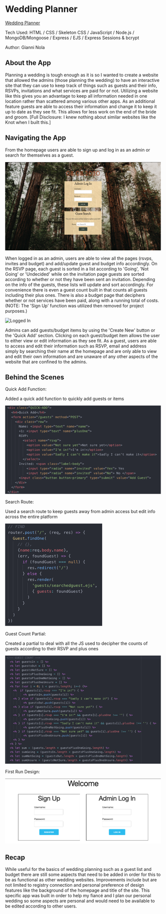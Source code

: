 # Wedding Planner
[Wedding Planner](https://weddingguestlist.herokuapp.com/)

Tech Used: HTML / CSS / Skeleton CSS / JavaScript / Node.js / MongoDB/Mongoose / Express / EJS / Express Sessions & bcrypt

Author: Gianni Nola

## About the App
Planning a wedding is tough enough as it is so I wanted to create a website that allowed the admins (those planning the wedding) to have an interactive site that they can use to keep track of things such as guests and their info, RSVPs, invitations and what services are paid for or not. Utilizing a website like this gives you an advantage to keep all information needed in one location rather than scattered among various other apps. As an additional feature guests are able to access their information and change it to keep it up to date as they see fit. This allows for less work on the end of the bride and groom. [Full Disclosure: I knew nothing about similar websites like the Knot when I built this.]

## Navigating the App
From the homepage users are able to sign up and log in as an admin or search for themselves as a guest.

![Home](img/Home.png "Home")

When logged in as an admin, users are able to view all the pages (rsvps, invites and budget) and add/update guest and budget info accordingly. On the RSVP page, each guest is sorted in a list according to 'Going', 'Not Going' or 'Undecided' while on the invitation page guests are sorted according to whether or not they have been sent an invitation. Depending on the info of the guests, these lists will update and sort accordingly. For convenience there is even a guest count built in that counts all guests including their plus ones. There is also a budget page that deciphers whether or not services have been paid, along with a running total of costs. (NOTE: The 'Sign Up' function was utilized then removed for project purposes.)

![Logged In](img/LoggedIn.gif "Logged In")

Admins can add guests/budget items by using the 'Create New' button or the 'Quick Add' section. Clicking on each guest/budget item allows the user to either view or edit information as they see fit. As a guest, users are able to access and edit their information such as RSVP, email and address simply by searching their name at the homepage and are only able to view and edit their own information and are unaware of any other aspects of the website that are confined to the admins.

## Behind the Scenes
Quick Add Function:

Added a quick add function to quickly add guests or items

![alt text](https://github.com/Gnola/wedding-list/blob/master/img/QuickAdd.png "Quick Add Function")


Search Route:

Used a search route to keep guests away from admin access but edit info across the entire platform

![alt text](https://github.com/Gnola/wedding-list/blob/master/img/Search.png "Search Route")


Guest Count Partial:

Created a partial to deal with all the JS used to decipher the counts of guests according to their RSVP and plus ones

![alt text](https://github.com/Gnola/wedding-list/blob/master/img/Guestcount%20Partial.png "Guest Count Partial")

First Run Design:

![alt text](https://github.com/Gnola/wedding-list/blob/master/img/OG%20Welcome.png "First Run")

## Recap
While useful for the basics of wedding planning such as a guest list and budget there are still some aspects that need to be added in order for this to be as functional as other wedding websites. Improvements include but are not limited to registry connection and personal preference of design features like the background of the homepage and title of the site. This specific app was built in order to help my fiancé and I plan our personal wedding so some aspects are personal and would need to be available to be edited according to other users.
